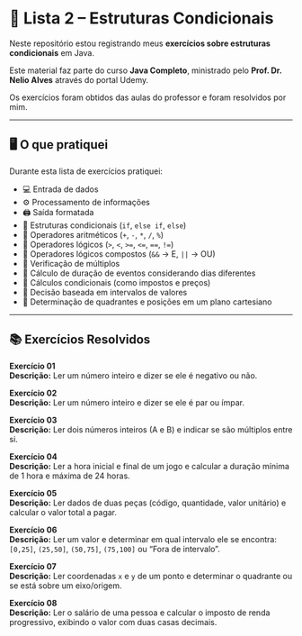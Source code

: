 # 🎯 Lista 2 – Estruturas Condicionais

Neste repositório estou registrando meus **exercícios sobre estruturas condicionais** em Java.  

Este material faz parte do curso **Java Completo**, ministrado pelo **Prof. Dr. Nelio Alves** através do portal Udemy.

Os exercícios foram obtidos das aulas do professor e foram resolvidos por mim.

---

## 🖥️ O que pratiquei

Durante esta lista de exercícios pratiquei:

- 💻 Entrada de dados  
- ⚙️ Processamento de informações  
- 🖨️ Saída formatada  
- 🔹 Estruturas condicionais (`if`, `else if`, `else`)  
- 🔹 Operadores aritméticos (`+`, `-`, `*`, `/`, `%`)  
- 🔹 Operadores lógicos (`>`, `<`, `>=`, `<=`, `==`, `!=`)  
- 🔹 Operadores lógicos compostos (`&&` → E, `||` → OU)  
- 🔹 Verificação de múltiplos  
- 🔹 Cálculo de duração de eventos considerando dias diferentes  
- 🔹 Cálculos condicionais (como impostos e preços)  
- 🔹 Decisão baseada em intervalos de valores  
- 🔹 Determinação de quadrantes e posições em um plano cartesiano  

---

## 📚 Exercícios Resolvidos

**Exercício 01**  
**Descrição:** Ler um número inteiro e dizer se ele é negativo ou não.  

**Exercício 02**  
**Descrição:** Ler um número inteiro e dizer se ele é par ou ímpar.  

**Exercício 03**  
**Descrição:** Ler dois números inteiros (A e B) e indicar se são múltiplos entre si.  

**Exercício 04**  
**Descrição:** Ler a hora inicial e final de um jogo e calcular a duração mínima de 1 hora e máxima de 24 horas.  

**Exercício 05**  
**Descrição:** Ler dados de duas peças (código, quantidade, valor unitário) e calcular o valor total a pagar.  

**Exercício 06**  
**Descrição:** Ler um valor e determinar em qual intervalo ele se encontra: `[0,25]`, `(25,50]`, `(50,75]`, `(75,100]` ou “Fora de intervalo”.  

**Exercício 07**  
**Descrição:** Ler coordenadas `x` e `y` de um ponto e determinar o quadrante ou se está sobre um eixo/origem.  

**Exercício 08**  
**Descrição:** Ler o salário de uma pessoa e calcular o imposto de renda progressivo, exibindo o valor com duas casas decimais.   
